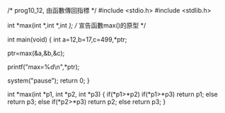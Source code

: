 
/* prog10_12, 由函數傳回指標  */
#include <stdio.h>
#include <stdlib.h>

int *max(int *,int *,int *);		/* 宣告函數max()的原型 */

int main(void)
{
   int a=12,b=17,c=499,*ptr;

   ptr=max(&a,&b,&c);

   printf("max=%d\n",*ptr);
   
   system("pause");
   return 0;
}

int *max(int *p1, int *p2, int *p3)
{
   if(*p1>*p2)
     if(*p1>*p3)
      return p1;
      else
      return p3;
   else 
      if(*p2>*p3)
      return p2;
      else
      return p3;
}
